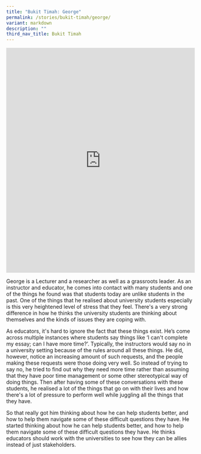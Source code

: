 ```yaml
---
title: "Bukit Timah: George"
permalink: /stories/bukit-timah/george/
variant: markdown
description: ""
third_nav_title: Bukit Timah
---
```

<iframe allowfullscreen="" allow="accelerometer; autoplay; clipboard-write; encrypted-media; gyroscope; picture-in-picture; web-share" frameborder="0" title="YouTube video player" src="https://www.youtube.com/embed/Nzi_EkmNIJM?si=PmvfcWGUcELzryB-" height="600" width="100%"></iframe>

George is a Lecturer and a researcher as well as a grassroots leader. As an instructor and educator, he comes into contact with many students and one of the things he found was that students today are unlike students in the past. One of the things that he realised about university students especially is this very heightened level of stress that they feel. There's a very strong difference in how he thinks the university students are thinking about themselves and the kinds of issues they are coping with.

As educators, it's hard to ignore the fact that these things exist. He’s come across multiple instances where students say things like ‘I can't complete my essay; can I have more time?’. Typically, the instructors would say no in a university setting because of the rules around all these things. He did, however, notice an increasing amount of such requests, and the people making these requests were those doing very well. So instead of trying to say no, he tried to find out why they need more time rather than assuming that they have poor time management or some other stereotypical way of doing things. Then after having some of these conversations with these students, he realised a lot of the things that go on with their lives and how there's a lot of pressure to perform well while juggling all the things that they have.

So that really got him thinking about how he can help students better, and how to help them navigate some of these difficult questions they have. He started thinking about how he can help students better, and how to help them navigate some of these difficult questions they have. He thinks educators should work with the universities to see how they can be allies instead of just stakeholders.